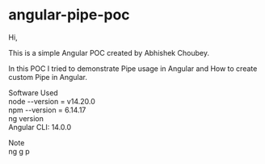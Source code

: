 # angular-pipe-poc
Hi, <br/>

This is a simple Angular POC created by Abhishek Choubey. <br/>

In this POC I tried to demonstrate Pipe usage in Angular and How to create custom Pipe in Angular. <br/>

Software Used <br/>
node --version = v14.20.0 <br/>
npm --version = 6.14.17 <br/>
ng version <br/>
Angular CLI: 14.0.0 <br/>

Note <br/>
ng g p <your-pipename>
